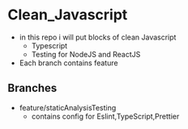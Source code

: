 <!-- @format -->

# Clean_Javascript

- in this repo i will put blocks of clean Javascript
  - Typescript
  - Testing for NodeJS and ReactJS
- Each branch contains feature

## Branches

- feature/staticAnalysisTesting
  - contains config for Eslint,TypeScript,Prettier
